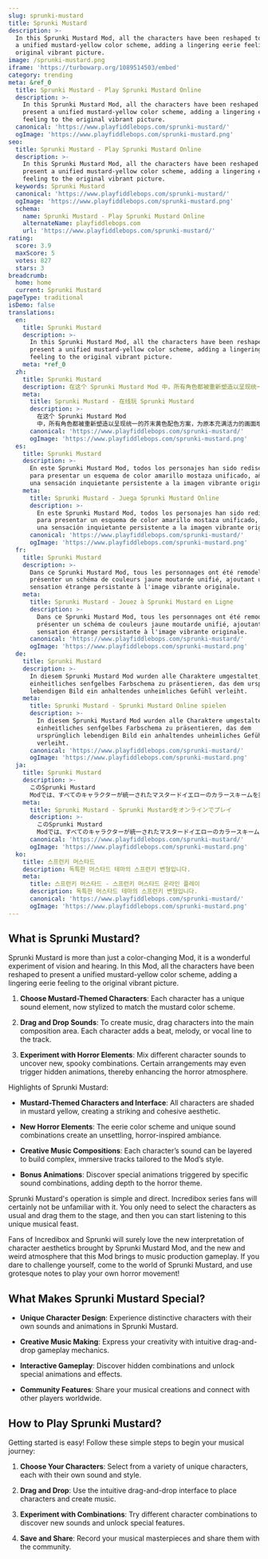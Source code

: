 ```yaml
---
slug: sprunki-mustard
title: Sprunki Mustard
description: >-
  In this Sprunki Mustard Mod, all the characters have been reshaped to present
  a unified mustard-yellow color scheme, adding a lingering eerie feeling to the
  original vibrant picture.
image: /sprunki-mustard.png
iframe: 'https://turbowarp.org/1089514503/embed'
category: trending
meta: &ref_0
  title: Sprunki Mustard - Play Sprunki Mustard Online
  description: >-
    In this Sprunki Mustard Mod, all the characters have been reshaped to
    present a unified mustard-yellow color scheme, adding a lingering eerie
    feeling to the original vibrant picture.
  canonical: 'https://www.playfiddlebops.com/sprunki-mustard/'
  ogImage: 'https://www.playfiddlebops.com/sprunki-mustard.png'
seo:
  title: Sprunki Mustard - Play Sprunki Mustard Online
  description: >-
    In this Sprunki Mustard Mod, all the characters have been reshaped to
    present a unified mustard-yellow color scheme, adding a lingering eerie
    feeling to the original vibrant picture.
  keywords: Sprunki Mustard
  canonical: 'https://www.playfiddlebops.com/sprunki-mustard/'
  ogImage: 'https://www.playfiddlebops.com/sprunki-mustard.png'
  schema:
    name: Sprunki Mustard - Play Sprunki Mustard Online
    alternateName: playfiddlebops.com
    url: 'https://www.playfiddlebops.com/sprunki-mustard/'
rating:
  score: 3.9
  maxScore: 5
  votes: 827
  stars: 3
breadcrumb:
  home: home
  current: Sprunki Mustard
pageType: traditional
isDemo: false
translations:
  en:
    title: Sprunki Mustard
    description: >-
      In this Sprunki Mustard Mod, all the characters have been reshaped to
      present a unified mustard-yellow color scheme, adding a lingering eerie
      feeling to the original vibrant picture.
    meta: *ref_0
  zh:
    title: Sprunki Mustard
    description: 在这个 Sprunki Mustard Mod 中，所有角色都被重新塑造以呈现统一的芥末黄色配色方案，为原本充满活力的画面增添了挥之不去的诡异感觉。
    meta:
      title: Sprunki Mustard - 在线玩 Sprunki Mustard
      description: >-
        在这个 Sprunki Mustard Mod
        中，所有角色都被重新塑造以呈现统一的芥末黄色配色方案，为原本充满活力的画面增添了挥之不去的诡异感觉。
      canonical: 'https://www.playfiddlebops.com/sprunki-mustard/'
      ogImage: 'https://www.playfiddlebops.com/sprunki-mustard.png'
  es:
    title: Sprunki Mustard
    description: >-
      En este Sprunki Mustard Mod, todos los personajes han sido rediseñados
      para presentar un esquema de color amarillo mostaza unificado, añadiendo
      una sensación inquietante persistente a la imagen vibrante original.
    meta:
      title: Sprunki Mustard - Juega Sprunki Mustard Online
      description: >-
        En este Sprunki Mustard Mod, todos los personajes han sido rediseñados
        para presentar un esquema de color amarillo mostaza unificado, añadiendo
        una sensación inquietante persistente a la imagen vibrante original.
      canonical: 'https://www.playfiddlebops.com/sprunki-mustard/'
      ogImage: 'https://www.playfiddlebops.com/sprunki-mustard.png'
  fr:
    title: Sprunki Mustard
    description: >-
      Dans ce Sprunki Mustard Mod, tous les personnages ont été remodelés pour
      présenter un schéma de couleurs jaune moutarde unifié, ajoutant une
      sensation étrange persistante à l'image vibrante originale.
    meta:
      title: Sprunki Mustard - Jouez à Sprunki Mustard en Ligne
      description: >-
        Dans ce Sprunki Mustard Mod, tous les personnages ont été remodelés pour
        présenter un schéma de couleurs jaune moutarde unifié, ajoutant une
        sensation étrange persistante à l'image vibrante originale.
      canonical: 'https://www.playfiddlebops.com/sprunki-mustard/'
      ogImage: 'https://www.playfiddlebops.com/sprunki-mustard.png'
  de:
    title: Sprunki Mustard
    description: >-
      In diesem Sprunki Mustard Mod wurden alle Charaktere umgestaltet, um ein
      einheitliches senfgelbes Farbschema zu präsentieren, das dem ursprünglich
      lebendigen Bild ein anhaltendes unheimliches Gefühl verleiht.
    meta:
      title: Sprunki Mustard - Sprunki Mustard Online spielen
      description: >-
        In diesem Sprunki Mustard Mod wurden alle Charaktere umgestaltet, um ein
        einheitliches senfgelbes Farbschema zu präsentieren, das dem
        ursprünglich lebendigen Bild ein anhaltendes unheimliches Gefühl
        verleiht.
      canonical: 'https://www.playfiddlebops.com/sprunki-mustard/'
      ogImage: 'https://www.playfiddlebops.com/sprunki-mustard.png'
  ja:
    title: Sprunki Mustard
    description: >-
      このSprunki Mustard
      Modでは、すべてのキャラクターが統一されたマスタードイエローのカラースキームを提示するよう再形成されており、元の鮮やかな絵に印象的な不気味な感覚を追加しています。
    meta:
      title: Sprunki Mustard - Sprunki Mustardをオンラインでプレイ
      description: >-
        このSprunki Mustard
        Modでは、すべてのキャラクターが統一されたマスタードイエローのカラースキームを提示するよう再形成されており、元の鮮やかな絵に印象的な不気味な感覚を追加しています。
      canonical: 'https://www.playfiddlebops.com/sprunki-mustard/'
      ogImage: 'https://www.playfiddlebops.com/sprunki-mustard.png'
  ko:
    title: 스프런키 머스타드
    description: 독특한 머스타드 테마의 스프런키 변형입니다.
    meta:
      title: 스프런키 머스타드 - 스프런키 머스타드 온라인 플레이
      description: 독특한 머스타드 테마의 스프런키 변형입니다.
      canonical: 'https://www.playfiddlebops.com/sprunki-mustard/'
      ogImage: 'https://www.playfiddlebops.com/sprunki-mustard.png'
---
```


## What is Sprunki Mustard?

Sprunki Mustard is more than just a color-changing Mod, it is a wonderful experiment of vision and hearing. In this Mod, all the characters have been reshaped to present a unified mustard-yellow color scheme, adding a lingering eerie feeling to the original vibrant picture.

1. **Choose Mustard-Themed Characters**: Each character has a unique sound element, now stylized to match the mustard color scheme.

1. **Drag and Drop Sounds**: To create music, drag characters into the main composition area. Each character adds a beat, melody, or vocal line to the track.

1. **Experiment with Horror Elements**: Mix different character sounds to uncover new, spooky combinations. Certain arrangements may even trigger hidden animations, thereby enhancing the horror atmosphere.

Highlights of Sprunki Mustard:

- **Mustard-Themed Characters and Interface**: All characters are shaded in mustard yellow, creating a striking and cohesive aesthetic.

- **New Horror Elements**: The eerie color scheme and unique sound combinations create an unsettling, horror-inspired ambiance.

- **Creative Music Compositions**: Each character’s sound can be layered to build complex, immersive tracks tailored to the Mod’s style.

- **Bonus Animations**: Discover special animations triggered by specific sound combinations, adding depth to the horror theme.

Sprunki Mustard's operation is simple and direct. Incredibox series fans will certainly not be unfamiliar with it. You only need to select the characters as usual and drag them to the stage, and then you can start listening to this unique musical feast.

Fans of Incredibox and Sprunki will surely love the new interpretation of character aesthetics brought by Sprunki Mustard Mod, and the new and weird atmosphere that this Mod brings to music production gameplay. If you dare to challenge yourself, come to the world of Sprunki Mustard, and use grotesque notes to play your own horror movement!

## What Makes Sprunki Mustard Special?

- **Unique Character Design**: Experience distinctive characters with their own sounds and animations in Sprunki Mustard.

- **Creative Music Making**: Express your creativity with intuitive drag-and-drop gameplay mechanics.

- **Interactive Gameplay**: Discover hidden combinations and unlock special animations and effects.

- **Community Features**: Share your musical creations and connect with other players worldwide.

## How to Play Sprunki Mustard?

Getting started is easy! Follow these simple steps to begin your musical journey:

1. **Choose Your Characters**: Select from a variety of unique characters, each with their own sound and style.

1. **Drag and Drop**: Use the intuitive drag-and-drop interface to place characters and create music.

1. **Experiment with Combinations**: Try different character combinations to discover new sounds and unlock special features.

1. **Save and Share**: Record your musical masterpieces and share them with the community.
